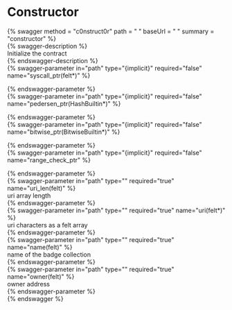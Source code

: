 
Constructor
===========
  
{% swagger method = "c0nstruct0r" path = " " baseUrl = " " summary = "constructor" %}  
{% swagger-description %}  
Initialize the contract  
{% endswagger-description %}  
{% swagger-parameter in="path" type="{implicit}" required="false" name="syscall_ptr(felt*)" %}  
  
{% endswagger-parameter %}  
{% swagger-parameter in="path" type="{implicit}" required="false" name="pedersen_ptr(HashBuiltin*)" %}  
  
{% endswagger-parameter %}  
{% swagger-parameter in="path" type="{implicit}" required="false" name="bitwise_ptr(BitwiseBuiltin*)" %}  
  
{% endswagger-parameter %}  
{% swagger-parameter in="path" type="{implicit}" required="false" name="range_check_ptr" %}  
  
{% endswagger-parameter %}  
{% swagger-parameter in="path" type="" required="true" name="uri_len(felt)" %}  
uri array length  
{% endswagger-parameter %}  
{% swagger-parameter in="path" type="" required="true" name="uri(felt*)" %}  
uri characters as a felt array  
{% endswagger-parameter %}  
{% swagger-parameter in="path" type="" required="true" name="name(felt)" %}  
name of the badge collection  
{% endswagger-parameter %}  
{% swagger-parameter in="path" type="" required="true" name="owner(felt)" %}  
owner address  
{% endswagger-parameter %}  
{% endswagger %}